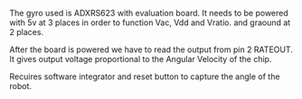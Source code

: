  


The gyro used is ADXRS623 with evaluation board. It needs to be powered with 5v at 3 places in order to function Vac, Vdd and Vratio. and graound at 2 places.

After the board is powered we have to read the output from pin 2 RATEOUT. It gives output voltage proportional to the Angular Velocity of the chip.


Recuires software integrator and reset button to capture the angle of the robot.


 




